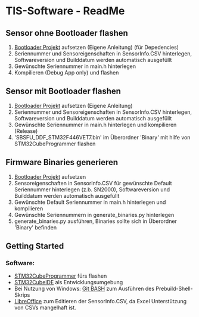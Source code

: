 # TIS-Software - ReadMe

## Sensor ohne Bootloader flashen
1. [Bootloader Projekt](https://gitea.dclaassen.dedyn.io/TIS/TIS_Bootloader_F446) aufsetzen (Eigene Anleitung) (für Depedencies)
2. Seriennummer und Sensoreigenschaften in SensorInfo.CSV hinterlegen, Softwareversion und Builddatum werden automatisch ausgefüllt
3. Gewünschte Seriennummer in main.h hinterlegen
4. Kompilieren (Debug App only) und flashen

## Sensor mit Bootloader flashen
1. [Bootloader Projekt](https://gitea.dclaassen.dedyn.io/TIS/TIS_Bootloader_F446) aufsetzen (Eigene Anleitung)
2. Seriennummer und Sensoreigenschaften in SensorInfo.CSV hinterlegen, Softwareversion und Builddatum werden automatisch ausgefüllt
3. Gewünschte Seriennummer in main.h hinterlegen und kompilieren (Release)
4. 'SBSFU_DDF_STM32F446VET7.bin' im Überordner 'Binary' mit hilfe von STM32CubeProgrammer flashen

## Firmware Binaries generieren
1. [Bootloader Projekt](https://gitea.dclaassen.dedyn.io/TIS/TIS_Bootloader_F446) aufsetzen
2. Sensoreigenschaften in SensorInfo.CSV für gewünschte Default Seriennummer hinterlegen (z.b. SN2000), Softwareversion und Builddatum werden automatisch ausgefüllt
3. Gewünschte Default Seriennummer in main.h hinterlegen und kompilieren
4. Gewünschte Seriennummern in generate_binaries.py hinterlegen
5. generate_binaries.py ausführen, Binaries sollte sich in Überordner 'Binary' befinden

## Getting Started
### Software:
- [STM32CubeProgrammer](https://www.st.com/en/development-tools/stm32cubeprog.html) fürs flashen
- [STM32CubeIDE](https://www.st.com/en/development-tools/stm32cubeide.html "STM32CubeIDE")  als Entwicklungsumgebung
- Bei Nutzung von Windows: [Git BASH](https://gitforwindows.org "git for windows") zum Ausführen des Prebuild-Shell-Skrips
-  [LibreOffice](https://de.libreoffice.org/ "LibreOffice") zum Editieren der SensorInfo.CSV, da Excel Unterstützung von CSVs mangelhaft ist.